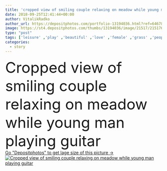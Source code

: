 ```yaml
---
title: 'cropped view of smiling couple relaxing on meadow while young man playing guitar'
date: 2018-09-25T12:41:44+00:00
author: VitalikRadko
author_url: https://depositphotos.com/portfolio-13194036.html?ref=64678756
image: https://st4.depositphotos.com/thumbs/13194036/image/21517/215176408/api_thumb_450.jpg?forcejpeg=true
type: "post"
tags: ['leisure' ,'play' ,'beautiful' ,'love' ,'female' ,'grass' ,'people' ,'meadow' ,'outdoors' ,'field' ,'nature' ,'rural' ,'flora' ,'friendship' ,'male' ,'man' ,'rest' ,'relax' ,'couple' ,'stylish' ,'playing' ,'woman' ,'music' ,'together' ,'togetherness' ,'attractive' ,'guitar' ,'handsome' ,'musician' ,'picnic' ,'closeness' ,'candid' ,'tenderness' ,'guitarist' ,'acoustic' ,'lovers' ,'relationship' ,'boyfriend' ,'girlfriend' ,'young adult' ,'love story' ,'cropped view' ]
categories: 
  - story
---
```

<div aling="center">
            <font size="60"> Cropped view of smiling couple relaxing on meadow while young man playing guitar</font>   
</div>
<div>
    <a href='https://st4.depositphotos.com/thumbs/13194036/image/21517/215176408/api_thumb_450.jpg?forcejpeg=true?ref=64678756' target=_blank > Go "Depositphotos" to get lage size of this picture ->
        <img href='https://st4.depositphotos.com/thumbs/13194036/image/21517/215176408/api_thumb_450.jpg?forcejpeg=true?ref=64678756' src='https://st4.depositphotos.com/13194036/21517/i/950/depositphotos_215176408-stock-photo-cropped-view-smiling-couple-relaxing.jpg?forcejpeg=true' alt='Cropped view of smiling couple relaxing on meadow while young man playing guitar' >
    </a>
</div>
